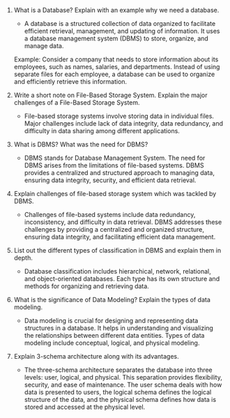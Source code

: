 

1. What is a Database? Explain with an example why we need a database.
   - A database is a structured collection of data organized to facilitate efficient retrieval, management, and updating of information. It uses a database management system (DBMS) to store, organize, and manage data. 

   Example: Consider a company that needs to store information about its employees, such as names, salaries, and departments. Instead of using separate files for each employee, a database can be used to organize and efficiently retrieve this information.

2. Write a short note on File-Based Storage System. Explain the major challenges of a File-Based Storage System.
   - File-based storage systems involve storing data in individual files. Major challenges include lack of data integrity, data redundancy, and difficulty in data sharing among different applications.

3. What is DBMS? What was the need for DBMS?
   - DBMS stands for Database Management System. The need for DBMS arises from the limitations of file-based systems. DBMS provides a centralized and structured approach to managing data, ensuring data integrity, security, and efficient data retrieval.

4. Explain challenges of file-based storage system which was tackled by DBMS.
   - Challenges of file-based systems include data redundancy, inconsistency, and difficulty in data retrieval. DBMS addresses these challenges by providing a centralized and organized structure, ensuring data integrity, and facilitating efficient data management.

5. List out the different types of classification in DBMS and explain them in depth.
   - Database classification includes hierarchical, network, relational, and object-oriented databases. Each type has its own structure and methods for organizing and retrieving data.

6. What is the significance of Data Modeling? Explain the types of data modeling.
   - Data modeling is crucial for designing and representing data structures in a database. It helps in understanding and visualizing the relationships between different data entities. Types of data modeling include conceptual, logical, and physical modeling.

7. Explain 3-schema architecture along with its advantages.
   - The three-schema architecture separates the database into three levels: user, logical, and physical. This separation provides flexibility, security, and ease of maintenance. The user schema deals with how data is presented to users, the logical schema defines the logical structure of the data, and the physical schema defines how data is stored and accessed at the physical level.